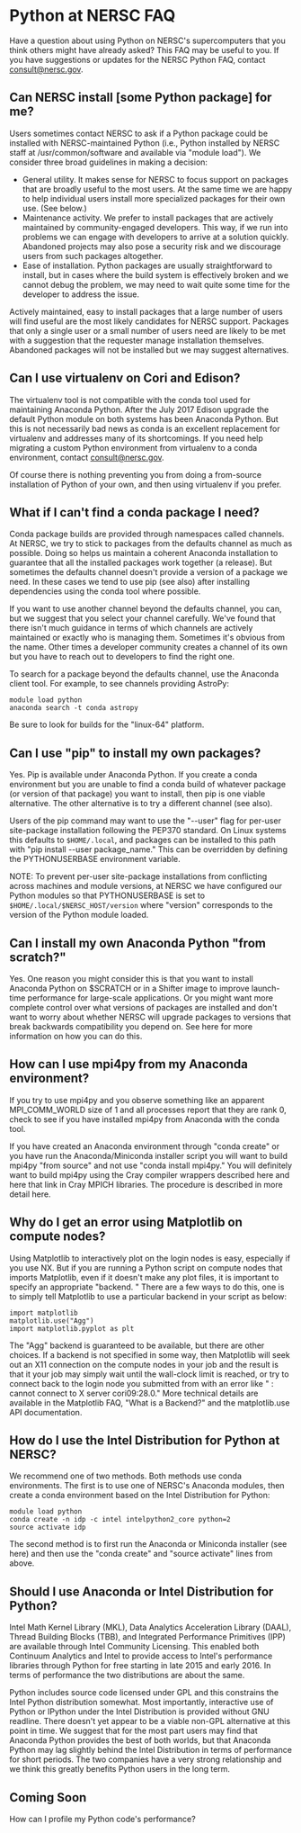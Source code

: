 
# Python at NERSC FAQ

Have a question about using Python on NERSC's supercomputers that you think others might have already asked?
This FAQ may be useful to you.
If you have suggestions or updates for the NERSC Python FAQ, contact consult@nersc.gov.

## Can NERSC install [some Python package] for me?

Users sometimes contact NERSC to ask if a Python package could be installed with NERSC-maintained Python (i.e., Python installed by NERSC staff at /usr/common/software and available via "module load").
 We consider three broad guidelines in making a decision:

* General utility.  It makes sense for NERSC to focus support on packages that are broadly useful to the most users. At the same time we are happy to help individual users install more specialized packages for their own use.  (See below.)
* Maintenance activity. We prefer to install packages that are actively maintained by community-engaged developers. This way, if we run into problems we can engage with developers to arrive at a solution quickly. Abandoned projects may also pose a security risk and we discourage users from such packages altogether.
* Ease of installation. Python packages are usually straightforward to install, but in cases where the build system is effectively broken and we cannot debug the problem, we may need to wait quite some time for the developer to address the issue.

Actively maintained, easy to install packages that a large number of users will find useful are the most likely candidates for NERSC support.
Packages that only a single user or a small number of users need are likely to be met with a suggestion that the requester manage installation themselves.
Abandoned packages will not be installed but we may suggest alternatives.

## Can I use virtualenv on Cori and Edison?

The virtualenv tool is not compatible with the conda tool used for maintaining Anaconda Python.
After the July 2017 Edison upgrade the default Python module on both systems has been Anaconda Python.
But this is not necessarily bad news as conda is an excellent replacement for virtualenv and addresses many of its shortcomings.
If you need help migrating a custom Python environment from virtualenv to a conda environment, contact consult@nersc.gov.

Of course there is nothing preventing you from doing a from-source installation of Python of your own, and then using virtualenv if you prefer.

## What if I can't find a conda package I need?

Conda package builds are provided through namespaces called channels.
At NERSC, we try to stick to packages from the defaults channel as much as possible.
Doing so helps us maintain a coherent Anaconda installation to guarantee that all the installed packages work together (a release).
But sometimes the defaults channel doesn't provide a version of a package we need.
In these cases we tend to use pip (see also) after installing dependencies using the conda tool where possible.

If you want to use another channel beyond the defaults channel, you can, but we suggest that you select your channel carefully.
We've found that there isn't much guidance in terms of which channels are actively maintained or exactly who is managing them.
Sometimes it's obvious from the name. Other times a developer community creates a channel of its own but you have to reach out to developers to find the right one.

To search for a package beyond the defaults channel, use the Anaconda client tool.
For example, to see channels providing AstroPy:

    module load python
    anaconda search -t conda astropy

Be sure to look for builds for the "linux-64" platform.

## Can I use "pip" to install my own packages?

Yes.
Pip is available under Anaconda Python.
If you create a conda environment but you are unable to find a conda build of whatever package (or version of that package) you want to install, then pip is one viable alternative.
The other alternative is to try a different channel (see also).

Users of the pip command may want to use the "--user" flag for per-user site-package installation following the PEP370 standard.
On Linux systems this defaults to `$HOME/.local`, and packages can be installed to this path with "pip install --user package_name."
This can be overridden by defining the PYTHONUSERBASE environment variable.

NOTE: To prevent per-user site-package installations from conflicting across machines and module versions, at NERSC we have configured our Python modules so that PYTHONUSERBASE is set to `$HOME/.local/$NERSC_HOST/version` where "version" corresponds to the version of the Python module loaded.

## Can I install my own Anaconda Python "from scratch?"

Yes.
One reason you might consider this is that you want to install Anaconda Python on $SCRATCH or in a Shifter image to improve launch-time performance for large-scale applications.
Or you might want more complete control over what versions of packages are installed and don't want to worry about whether NERSC will upgrade packages to versions that break backwards compatibility you depend on.
See here for more information on how you can do this.

## How can I use mpi4py from my Anaconda environment?

If you try to use mpi4py and you observe something like an apparent MPI_COMM_WORLD size of 1 and all processes report that they are rank 0, check to see if you have installed mpi4py from Anaconda with the conda tool.

If you have created an Anaconda environment through "conda create" or you have run the Anaconda/Miniconda installer script you will want to build mpi4py "from source" and not use "conda install mpi4py."
You will definitely want to build mpi4py using the Cray compiler wrappers described here and here that link in Cray MPICH libraries.
The procedure is described in more detail here.

## Why do I get an error using Matplotlib on compute nodes?

Using Matplotlib to interactively plot on the login nodes is easy, especially if you use NX.
But if you are running a Python script on compute nodes that imports Matplotlib, even if it doesn't make any plot files, it is important to specify an appropriate "backend.
" There are a few ways to do this, one is to simply tell Matplotlib to use a particular backend in your script as below:

    import matplotlib
    matplotlib.use("Agg")
    import matplotlib.pyplot as plt

The "Agg" backend is guaranteed to be available, but there are other choices.
If a backend is not specified in some way, then Matplotlib will seek out an X11 connection on the compute nodes in your job and the result is that it your job may simply wait until the wall-clock limit is reached, or try to connect back to the login node you submitted from with an error like " : cannot connect to X server cori09:28.0."
More technical details are available in the Matplotlib FAQ, "What is a Backend?" and the matplotlib.use API documentation.

## How do I use the Intel Distribution for Python at NERSC?

We recommend one of two methods.
Both methods use conda environments.
The first is to use one of NERSC's Anaconda modules, then create a conda environment based on the Intel Distribution for Python:

    module load python
    conda create -n idp -c intel intelpython2_core python=2
    source activate idp

The second method is to first run the Anaconda or Miniconda installer (see here) and then use the "conda create" and "source activate" lines from above.

## Should I use Anaconda or Intel Distribution for Python?

Intel Math Kernel Library (MKL), Data Analytics Acceleration Library (DAAL), Thread Building Blocks (TBB), and Integrated Performance Primitives (IPP) are available through Intel Community Licensing.
This enabled both Continuum Analytics and Intel to provide access to Intel's performance libraries through Python for free starting in late 2015 and early 2016.
In terms of performance the two distributions are about the same.

Python includes source code licensed under GPL and this constrains the Intel Python distribution somewhat.
Most importantly, interactive use of Python or IPython under the Intel Distribution is provided without GNU readline.
There doesn't yet appear to be a viable non-GPL alternative at this point in time.
We suggest that for the most part users may find that Anaconda Python provides the best of both worlds, but that Anaconda Python may lag slightly behind the Intel Distribution in terms of performance for short periods.
The two companies have a very strong relationship and we think this greatly benefits Python users in the long term.

## Coming Soon

How can I profile my Python code's performance?
